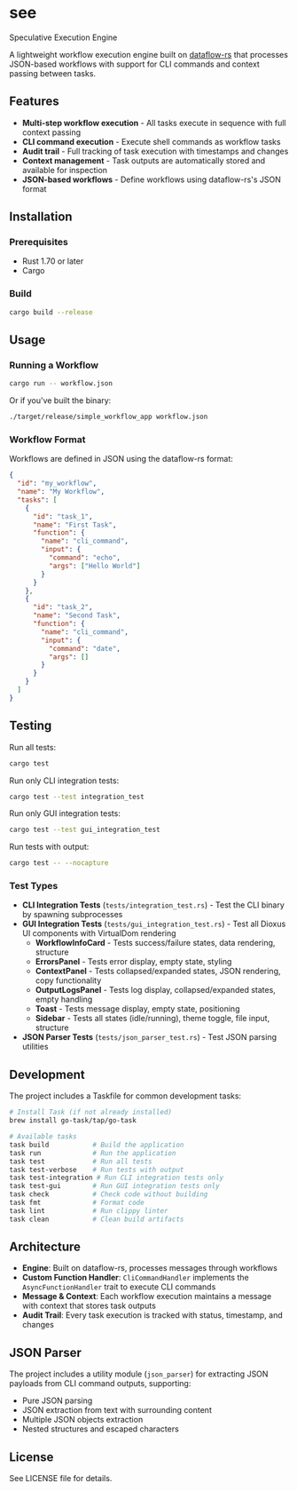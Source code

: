 # see
Speculative Execution Engine

A lightweight workflow execution engine built on [dataflow-rs](https://crates.io/crates/dataflow-rs) that processes JSON-based workflows with support for CLI commands and context passing between tasks.

## Features

- **Multi-step workflow execution** - All tasks execute in sequence with full context passing
- **CLI command execution** - Execute shell commands as workflow tasks
- **Audit trail** - Full tracking of task execution with timestamps and changes
- **Context management** - Task outputs are automatically stored and available for inspection
- **JSON-based workflows** - Define workflows using dataflow-rs's JSON format

## Installation

### Prerequisites

- Rust 1.70 or later
- Cargo

### Build

```bash
cargo build --release
```

## Usage

### Running a Workflow

```bash
cargo run -- workflow.json
```

Or if you've built the binary:

```bash
./target/release/simple_workflow_app workflow.json
```

### Workflow Format

Workflows are defined in JSON using the dataflow-rs format:

```json
{
  "id": "my_workflow",
  "name": "My Workflow",
  "tasks": [
    {
      "id": "task_1",
      "name": "First Task",
      "function": {
        "name": "cli_command",
        "input": {
          "command": "echo",
          "args": ["Hello World"]
        }
      }
    },
    {
      "id": "task_2",
      "name": "Second Task",
      "function": {
        "name": "cli_command",
        "input": {
          "command": "date",
          "args": []
        }
      }
    }
  ]
}
```

## Testing

Run all tests:

```bash
cargo test
```

Run only CLI integration tests:

```bash
cargo test --test integration_test
```

Run only GUI integration tests:

```bash
cargo test --test gui_integration_test
```

Run tests with output:

```bash
cargo test -- --nocapture
```

### Test Types

- **CLI Integration Tests** (`tests/integration_test.rs`) - Test the CLI binary by spawning subprocesses
- **GUI Integration Tests** (`tests/gui_integration_test.rs`) - Test all Dioxus UI components with VirtualDom rendering
  - **WorkflowInfoCard** - Tests success/failure states, data rendering, structure
  - **ErrorsPanel** - Tests error display, empty state, styling
  - **ContextPanel** - Tests collapsed/expanded states, JSON rendering, copy functionality
  - **OutputLogsPanel** - Tests log display, collapsed/expanded states, empty handling
  - **Toast** - Tests message display, empty state, positioning
  - **Sidebar** - Tests all states (idle/running), theme toggle, file input, structure
- **JSON Parser Tests** (`tests/json_parser_test.rs`) - Test JSON parsing utilities

## Development

The project includes a Taskfile for common development tasks:

```bash
# Install Task (if not already installed)
brew install go-task/tap/go-task

# Available tasks
task build           # Build the application
task run             # Run the application
task test            # Run all tests
task test-verbose    # Run tests with output
task test-integration # Run CLI integration tests only
task test-gui        # Run GUI integration tests only
task check           # Check code without building
task fmt             # Format code
task lint            # Run clippy linter
task clean           # Clean build artifacts
```

## Architecture

- **Engine**: Built on dataflow-rs, processes messages through workflows
- **Custom Function Handler**: `CliCommandHandler` implements the `AsyncFunctionHandler` trait to execute CLI commands
- **Message & Context**: Each workflow execution maintains a message with context that stores task outputs
- **Audit Trail**: Every task execution is tracked with status, timestamp, and changes

## JSON Parser

The project includes a utility module (`json_parser`) for extracting JSON payloads from CLI command outputs, supporting:
- Pure JSON parsing
- JSON extraction from text with surrounding content
- Multiple JSON objects extraction
- Nested structures and escaped characters

## License

See LICENSE file for details.
